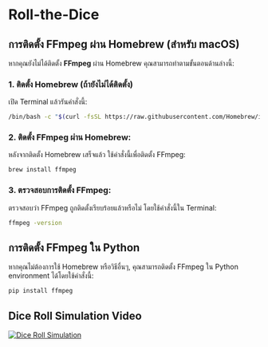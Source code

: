 # Roll-the-Dice

## การติดตั้ง FFmpeg ผ่าน Homebrew (สำหรับ macOS)

หากคุณยังไม่ได้ติดตั้ง **FFmpeg** ผ่าน Homebrew คุณสามารถทำตามขั้นตอนด้านล่างนี้:

### 1. ติดตั้ง Homebrew (ถ้ายังไม่ได้ติดตั้ง)
เปิด Terminal แล้วรันคำสั่งนี้:
```bash
/bin/bash -c "$(curl -fsSL https://raw.githubusercontent.com/Homebrew/install/HEAD/install.sh)"
```
### 2. ติดตั้ง FFmpeg ผ่าน Homebrew:
หลังจากติดตั้ง Homebrew เสร็จแล้ว ใช้คำสั่งนี้เพื่อติดตั้ง FFmpeg:
```bash
brew install ffmpeg
```
### 3. ตรวจสอบการติดตั้ง FFmpeg:
ตรวจสอบว่า FFmpeg ถูกติดตั้งเรียบร้อยแล้วหรือไม่ โดยใช้คำสั่งนี้ใน Terminal:
```bash
ffmpeg -version
```
## การติดตั้ง FFmpeg ใน Python

หากคุณไม่ต้องการใช้ Homebrew หรือวิธีอื่นๆ, คุณสามารถติดตั้ง FFmpeg ใน Python environment ได้โดยใช้คำสั่งนี้:
```bash
pip install ffmpeg
```
## Dice Roll Simulation Video

[![Dice Roll Simulation](https://img.youtube.com/vi/iJ-zd--W1aw/maxresdefault.jpg)](https://www.youtube.com/watch?v=iJ-zd--W1aw)




